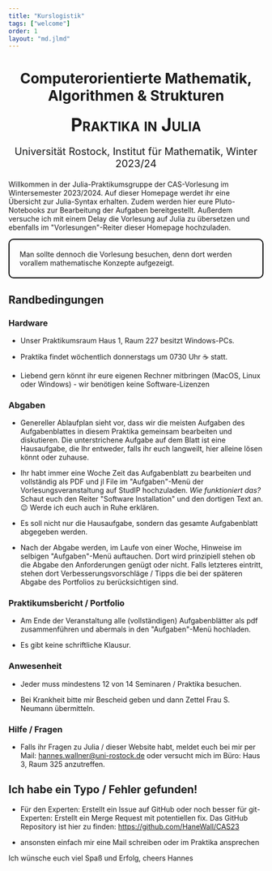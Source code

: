 ```yaml
---
title: "Kurslogistik"
tags: ["welcome"]
order: 1
layout: "md.jlmd"
---
```



<h1 style="text-align:center">
		Computerorientierte Mathematik, Algorithmen & Strukturen
</h1>
<div style="text-align:center">
    <p style="font-weight:bold; font-size: 35px; font-variant: small-caps; margin: 0px">
        Praktika in  Julia
    </p>
    <p style="font-size: 20px;">
        Universität Rostock, Institut für Mathematik, Winter 2023/24<br>
    </p>
</div>


Willkommen in der Julia-Praktikumsgruppe der CAS-Vorlesung im Wintersemester 2023/2024. Auf dieser Homepage werdet ihr eine Übersicht
zur Julia-Syntax erhalten. Zudem werden hier eure Pluto-Notebooks zur Bearbeitung der Aufgaben bereitgestellt. Außerdem versuche ich mit einem Delay die Vorlesung auf Julia zu übersetzen und ebenfalls im "Vorlesungen"-Reiter dieser Homepage hochzuladen.

<div style="border: 2px solid #000; border-radius: 10px; padding: 20px;">
    Man sollte dennoch die Vorlesung besuchen, denn dort werden vorallem mathematische Konzepte aufgezeigt.  
</div>

## Randbedingungen

### Hardware
- Unser Praktikumsraum Haus 1, Raum 227 besitzt Windows-PCs. 

- Praktika findet wöchentlich donnerstags um 0730 Uhr ☕️ statt.

- Liebend gern könnt ihr eure eigenen Rechner mitbringen (MacOS, Linux oder Windows) - wir benötigen keine Software-Lizenzen

### Abgaben 
- Genereller Ablaufplan sieht vor, dass wir die meisten Aufgaben des Aufgabenblattes in diesem Praktika gemeinsam bearbeiten und diskutieren. Die unterstrichene Aufgabe auf dem Blatt ist eine Hausaufgabe, die Ihr entweder, falls ihr euch langweilt, hier alleine lösen könnt oder zuhause. 

- Ihr habt immer eine Woche Zeit das Aufgabenblatt zu bearbeiten und vollständig als PDF und jl File im "Aufgaben"-Menü der Vorlesungsveranstaltung auf StudIP hochzuladen. *Wie funktioniert das?* Schaut euch den Reiter "Software Installation" und den dortigen Text an. 😉 Werde ich euch auch in Ruhe erklären.

- Es soll nicht nur die Hausaufgabe, sondern das gesamte Aufgabenblatt abgegeben werden.

- Nach der Abgabe werden, im Laufe von einer Woche, Hinweise im selbigen "Aufgaben"-Menü auftauchen. Dort wird prinzipiell stehen ob die Abgabe den Anforderungen genügt oder nicht. Falls letzteres eintritt, stehen dort Verbesserungsvorschläge / Tipps die bei der späteren Abgabe des Portfolios zu berücksichtigen sind.

### Praktikumsbericht / Portfolio

- Am Ende der Veranstaltung alle (vollständigen) Aufgabenblätter als pdf zusammenführen und abermals in den "Aufgaben"-Menü hochladen.

- Es gibt keine schriftliche Klausur.
### Anwesenheit
- Jeder muss mindestens 12 von 14 Seminaren / Praktika besuchen.

- Bei Krankheit bitte mir Bescheid geben und dann Zettel Frau S. Neumann übermitteln.

### Hilfe / Fragen 
- Falls ihr Fragen zu Julia / dieser Website habt, meldet euch bei mir per Mail: [hannes.wallner@uni-rostock.de](mailto:hannes.wallner@uni-rostock.de) oder versucht mich im Büro: Haus 3, Raum 325 anzutreffen.


## Ich habe ein Typo / Fehler gefunden!
- Für den Experten: Erstellt ein Issue auf GitHub oder noch besser für git-Experten: Erstellt ein Merge Request mit potentiellen fix. Das GitHub Repository ist hier zu finden: https://github.com/HaneWall/CAS23

- ansonsten einfach mir eine Mail schreiben oder im Praktika ansprechen

Ich wünsche euch viel Spaß und Erfolg,
cheers Hannes
